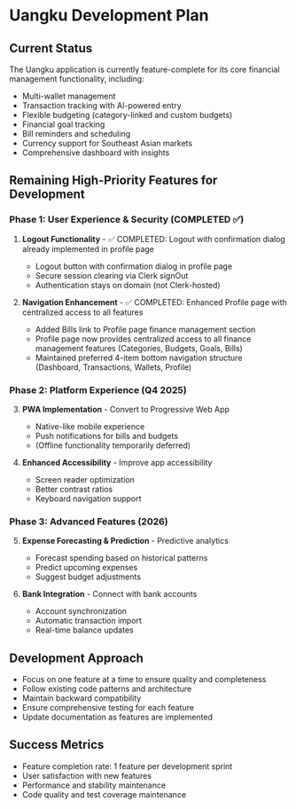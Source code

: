 # Uangku Development Plan

## Current Status
The Uangku application is currently feature-complete for its core financial management functionality, including:
- Multi-wallet management
- Transaction tracking with AI-powered entry
- Flexible budgeting (category-linked and custom budgets)
- Financial goal tracking
- Bill reminders and scheduling
- Currency support for Southeast Asian markets
- Comprehensive dashboard with insights

## Remaining High-Priority Features for Development

### Phase 1: User Experience & Security (COMPLETED ✅)
1. **Logout Functionality** - ✅ COMPLETED: Logout with confirmation dialog already implemented in profile page
   - Logout button with confirmation dialog in profile page
   - Secure session clearing via Clerk signOut
   - Authentication stays on domain (not Clerk-hosted)

2. **Navigation Enhancement** - ✅ COMPLETED: Enhanced Profile page with centralized access to all features
   - Added Bills link to Profile page finance management section
   - Profile page now provides centralized access to all finance management features (Categories, Budgets, Goals, Bills)
   - Maintained preferred 4-item bottom navigation structure (Dashboard, Transactions, Wallets, Profile)

### Phase 2: Platform Experience (Q4 2025)
3. **PWA Implementation** - Convert to Progressive Web App
   - Native-like mobile experience
   - Push notifications for bills and budgets
   - (Offline functionality temporarily deferred)

4. **Enhanced Accessibility** - Improve app accessibility
   - Screen reader optimization
   - Better contrast ratios
   - Keyboard navigation support

### Phase 3: Advanced Features (2026)
5. **Expense Forecasting & Prediction** - Predictive analytics
   - Forecast spending based on historical patterns
   - Predict upcoming expenses
   - Suggest budget adjustments

6. **Bank Integration** - Connect with bank accounts
   - Account synchronization
   - Automatic transaction import
   - Real-time balance updates

## Development Approach
- Focus on one feature at a time to ensure quality and completeness
- Follow existing code patterns and architecture
- Maintain backward compatibility
- Ensure comprehensive testing for each feature
- Update documentation as features are implemented

## Success Metrics
- Feature completion rate: 1 feature per development sprint
- User satisfaction with new features
- Performance and stability maintenance
- Code quality and test coverage maintenance